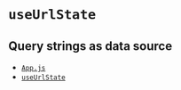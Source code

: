 # `useUrlState`

## Query strings as data source

- [`App.js`](./src/App.js)
- [`useUrlState`](./src/useUrlState/)
